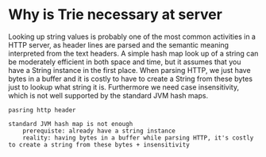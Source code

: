 # Why is Trie necessary at server

Looking up string values is probably one of the most common activities in a HTTP server, as header lines are parsed and the semantic meaning interpreted from the text headers.  A simple hash map look up of a string can be moderately efficient in both space and time, but it assumes that you have a String instance in the first place.  When parsing HTTP, we just have bytes in a buffer and it is costly to have to create a String from these bytes just to lookup what string it is.  Furthermore we need case insensitivity, which is not well supported by the standard JVM hash maps.

    pasring http header

    standard JVM hash map is not enough
        prerequiste: already have a string instance
        reality: having bytes in a buffer while parsing HTTP, it's costly to create a string from these bytes + insensitivity
